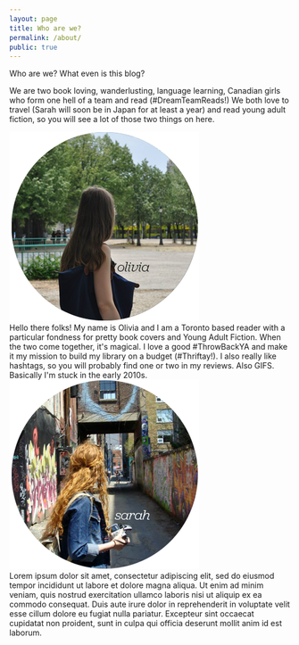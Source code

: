 ```yaml
---
layout: page
title: Who are we?
permalink: /about/
public: true
---
```


Who are we? What even is this blog?

We are two book loving, wanderlusting, language learning, Canadian girls who form one hell of a team and read (#DreamTeamReads!) We both love to travel (Sarah will soon be in Japan for at least a year) and read young adult fiction, so you will see a lot of those two things on here.

<div class="container-fluid about">
  <div class="col-md-5">
    <div class="row">
      <img class="profile-pic" src="\assets\sitegraphics\Olivia340.png">
    </div>
    <div class="row profile-text">
      Hello there folks! My name is Olivia and I am a Toronto based reader with a particular fondness for pretty book covers and Young Adult Fiction. When the two come together, it's magical. I love a good &#35;ThrowBackYA and make it my mission to build my library on a budget (&#35;Thriftay!). I also really like hashtags, so you will probably find one or two in my reviews. Also GIFS. Basically I'm stuck in the early 2010s.
    </div>
  </div>
<div class="col-md-2"></div>
  <div class="col-md-5">
    <div class="row profile-text">
      <img class="profile-pic" src="\assets\sitegraphics\Sarah340.png">
    </div>
    <div class="row">
      Lorem ipsum dolor sit amet, consectetur adipiscing elit, sed do eiusmod tempor incididunt ut labore et dolore magna aliqua. Ut enim ad minim veniam, quis nostrud exercitation ullamco laboris nisi ut aliquip ex ea commodo consequat. Duis aute irure dolor in reprehenderit in voluptate velit esse cillum dolore eu fugiat nulla pariatur. Excepteur sint occaecat cupidatat non proident, sunt in culpa qui officia deserunt mollit anim id est laborum.
    </div>
  </div>
</div>
